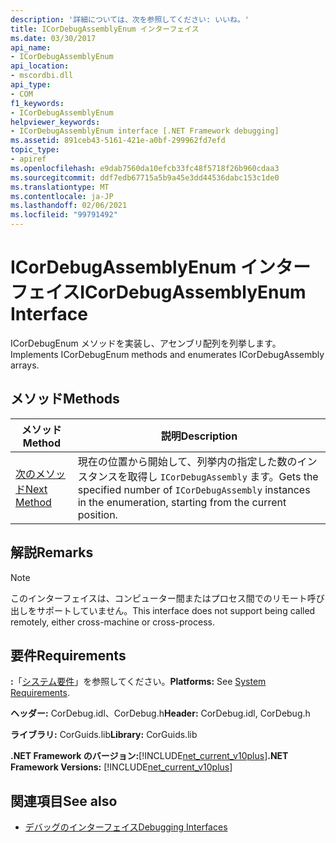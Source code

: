 ```yaml
---
description: '詳細については、次を参照してください: いいね。'
title: ICorDebugAssemblyEnum インターフェイス
ms.date: 03/30/2017
api_name:
- ICorDebugAssemblyEnum
api_location:
- mscordbi.dll
api_type:
- COM
f1_keywords:
- ICorDebugAssemblyEnum
helpviewer_keywords:
- ICorDebugAssemblyEnum interface [.NET Framework debugging]
ms.assetid: 891ceb43-5161-421e-a0bf-299962fd7efd
topic_type:
- apiref
ms.openlocfilehash: e9dab7560da10efcb33fc48f5718f26b960cdaa3
ms.sourcegitcommit: ddf7edb67715a5b9a45e3dd44536dabc153c1de0
ms.translationtype: MT
ms.contentlocale: ja-JP
ms.lasthandoff: 02/06/2021
ms.locfileid: "99791492"
---
```

# <a name="icordebugassemblyenum-interface"></a><span data-ttu-id="5c70c-103">ICorDebugAssemblyEnum インターフェイス</span><span class="sxs-lookup"><span data-stu-id="5c70c-103">ICorDebugAssemblyEnum Interface</span></span>

<span data-ttu-id="5c70c-104">ICorDebugEnum メソッドを実装し、アセンブリ配列を列挙します。</span><span class="sxs-lookup"><span data-stu-id="5c70c-104">Implements ICorDebugEnum methods and enumerates ICorDebugAssembly arrays.</span></span>  
  
## <a name="methods"></a><span data-ttu-id="5c70c-105">メソッド</span><span class="sxs-lookup"><span data-stu-id="5c70c-105">Methods</span></span>  
  
|<span data-ttu-id="5c70c-106">メソッド</span><span class="sxs-lookup"><span data-stu-id="5c70c-106">Method</span></span>|<span data-ttu-id="5c70c-107">説明</span><span class="sxs-lookup"><span data-stu-id="5c70c-107">Description</span></span>|  
|------------|-----------------|  
|[<span data-ttu-id="5c70c-108">次のメソッド</span><span class="sxs-lookup"><span data-stu-id="5c70c-108">Next Method</span></span>](icordebugassemblyenum-next-method.md)|<span data-ttu-id="5c70c-109">現在の位置から開始して、列挙内の指定した数のインスタンスを取得し `ICorDebugAssembly` ます。</span><span class="sxs-lookup"><span data-stu-id="5c70c-109">Gets the specified number of `ICorDebugAssembly` instances in the enumeration, starting from the current position.</span></span>|  
  
## <a name="remarks"></a><span data-ttu-id="5c70c-110">解説</span><span class="sxs-lookup"><span data-stu-id="5c70c-110">Remarks</span></span>  
  
> [!NOTE]
> <span data-ttu-id="5c70c-111">このインターフェイスは、コンピューター間またはプロセス間でのリモート呼び出しをサポートしていません。</span><span class="sxs-lookup"><span data-stu-id="5c70c-111">This interface does not support being called remotely, either cross-machine or cross-process.</span></span>  
  
## <a name="requirements"></a><span data-ttu-id="5c70c-112">要件</span><span class="sxs-lookup"><span data-stu-id="5c70c-112">Requirements</span></span>  

 <span data-ttu-id="5c70c-113">**:**「[システム要件](../../get-started/system-requirements.md)」を参照してください。</span><span class="sxs-lookup"><span data-stu-id="5c70c-113">**Platforms:** See [System Requirements](../../get-started/system-requirements.md).</span></span>  
  
 <span data-ttu-id="5c70c-114">**ヘッダー:** CorDebug.idl、CorDebug.h</span><span class="sxs-lookup"><span data-stu-id="5c70c-114">**Header:** CorDebug.idl, CorDebug.h</span></span>  
  
 <span data-ttu-id="5c70c-115">**ライブラリ:** CorGuids.lib</span><span class="sxs-lookup"><span data-stu-id="5c70c-115">**Library:** CorGuids.lib</span></span>  
  
 <span data-ttu-id="5c70c-116">**.NET Framework のバージョン:**[!INCLUDE[net_current_v10plus](../../../../includes/net-current-v10plus-md.md)]</span><span class="sxs-lookup"><span data-stu-id="5c70c-116">**.NET Framework Versions:** [!INCLUDE[net_current_v10plus](../../../../includes/net-current-v10plus-md.md)]</span></span>  
  
## <a name="see-also"></a><span data-ttu-id="5c70c-117">関連項目</span><span class="sxs-lookup"><span data-stu-id="5c70c-117">See also</span></span>

- [<span data-ttu-id="5c70c-118">デバッグのインターフェイス</span><span class="sxs-lookup"><span data-stu-id="5c70c-118">Debugging Interfaces</span></span>](debugging-interfaces.md)
